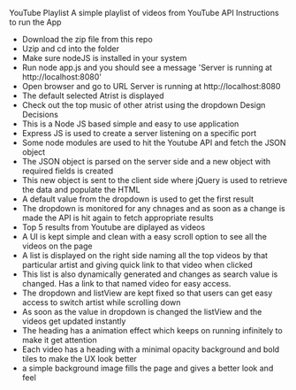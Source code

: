 YouTube Playlist
A simple playlist of videos from YouTube API
Instructions to run the App
* Download the zip file from this repo
* Uzip and cd into the folder
* Make sure nodeJS is installed in your system
* Run node app.js and you should see a message 'Server is running at http://localhost:8080'
* Open browser and go to URL Server is running at http://localhost:8080
* The default selected Atrist is displayed
* Check out the top music of other atrist using the dropdown
Design Decisions
* This is a Node JS based simple and easy to use application
* Express JS is used to create a server listening on a specific port
* Some node modules are used to hit the Youtube API and fetch the JSON object
* The JSON object is parsed on the server side and a new object with required fields is created
* This new object is sent to the client side where jQuery is used to retrieve the data and populate the HTML
* A default value from the dropdown is used to get the first result
* The dropdown is monitored for any chnages and as soon as a change is made the API is hit again to fetch appropriate results
* Top 5 results from Youtube are diplayed as videos
* A UI is kept simple and clean with a easy scroll option to see all the videos on the page
* A list is displayed on the right side naming all the top videos by that particular artist and giving quick link to that video when clicked
* This list is also dynamically generated and changes as search value is changed. Has a link to that named video for easy access.
* The dropdown and listView are kept fixed so that users can get easy access to switch artist while scrolling down
* As soon as the value in dropdown is changed the listView and the videos get updated instantly
* The heading has a animation effect which keeps on running infinitely to make it get attention
* Each video has a heading with a minimal opacity background and bold tiles to make the UX look better
* a simple background image fills the page and gives a better look and feel
